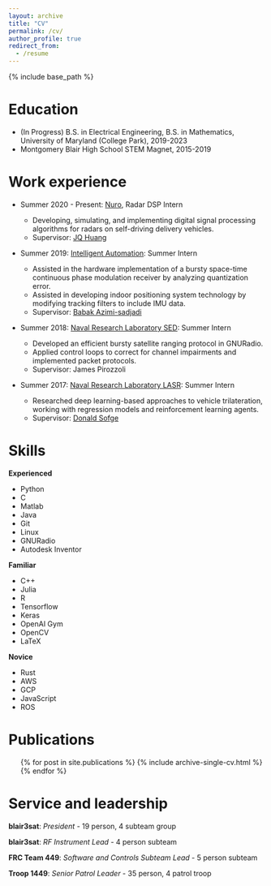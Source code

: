 ```yaml
---
layout: archive
title: "CV"
permalink: /cv/
author_profile: true
redirect_from:
  - /resume
---
```


{% include base_path %}

Education
======
* (In Progress) B.S. in Electrical Engineering, B.S. in Mathematics, University of Maryland (College Park), 2019-2023
* Montgomery Blair High School STEM Magnet, 2015-2019

Work experience
======
* Summer 2020 - Present: [Nuro](nuro.ai), Radar DSP Intern
  * Developing, simulating, and implementing digital signal processing algorithms for radars on self-driving delivery vehicles.
  * Supervisor: [JQ Huang](https://www.linkedin.com/in/jingqing/)

* Summer 2019: [Intelligent Automation](https://www.i-a-i.com/): Summer Intern
  * Assisted in the hardware implementation of a bursty space-time continuous phase modulation receiver by analyzing quantization error.
  * Assisted in developing indoor positioning system technology by modifying tracking filters to include IMU data. 
  * Supervisor: [Babak Azimi-sadjadi](https://www.linkedin.com/in/babak-azimi-sadjadi-3820513/)
  
* Summer 2018: [Naval Research Laboratory SED](https://www.nrl.navy.mil/sed/branches/8240): Summer Intern
  * Developed an efficient bursty satellite ranging protocol in GNURadio.
  * Applied control loops to correct for channel impairments and implemented packet protocols.
  * Supervisor: James Pirozzoli

* Summer 2017: [Naval Research Laboratory LASR](https://www.nrl.navy.mil/lasr): Summer Intern
  * Researched deep learning-based approaches to vehicle trilateration, working with regression models and reinforcement learning agents.
  * Supervisor: [Donald Sofge](https://faculty.eng.umd.edu/clark/download/104)
  
Skills
======

**Experienced**
 * Python
 * C
 * Matlab
 * Java
 * Git
 * Linux
 * GNURadio
 * Autodesk Inventor

**Familiar**
 * C++
 * Julia
 * R
 * Tensorflow
 * Keras
 * OpenAI Gym
 * OpenCV
 * LaTeX

**Novice**
 * Rust
 * AWS
 * GCP
 * JavaScript
 * ROS


Publications
======
  <ul>{% for post in site.publications %}
    {% include archive-single-cv.html %}
  {% endfor %}</ul>
  
Service and leadership
======

**blair3sat**: *President* - 19 person, 4 subteam group

**blair3sat**: *RF Instrument Lead* - 4 person subteam

**FRC Team 449**: *Software and Controls Subteam Lead* - 5 person subteam

**Troop 1449**: *Senior Patrol Leader* - 35 person, 4 patrol troop
